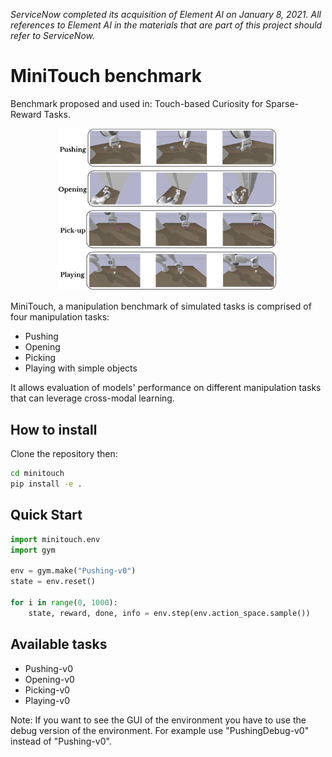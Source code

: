 *ServiceNow completed its acquisition of Element AI on January 8, 2021. All references to Element AI in the materials that are part of this project should refer to ServiceNow.*

# MiniTouch benchmark
Benchmark proposed and used in: Touch-based Curiosity for Sparse-Reward Tasks.

<p align="center">
	<img src="https://github.com/ElementAI/MiniTouch/blob/main/images/minitasks.png" width="350"/>
</p>
 MiniTouch, a manipulation benchmark of simulated tasks is comprised of four manipulation tasks:

- Pushing
- Opening
- Picking
- Playing with simple objects

It allows evaluation of models' performance on different manipulation tasks that can leverage cross-modal learning. 
 
## How to install
Clone the repository then:
```bash
cd minitouch
pip install -e .
```

## Quick Start
```python
import minitouch.env
import gym

env = gym.make("Pushing-v0")
state = env.reset()

for i in range(0, 1000):
    state, reward, done, info = env.step(env.action_space.sample())
```

## Available tasks

- Pushing-v0
- Opening-v0
- Picking-v0
- Playing-v0

Note: If you want to see the GUI of the environment you have to use the
debug version of the environment. For example use "PushingDebug-v0" instead of 
"Pushing-v0".